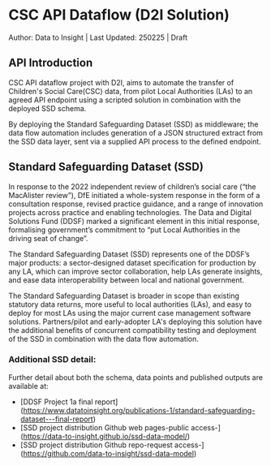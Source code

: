 # CSC API Dataflow (D2I Solution)
Author: Data to Insight | Last Updated: 250225 | Draft

## API Introduction
CSC API dataflow project with D2I, aims to automate the transfer of Children's Social Care(CSC) data, from pilot Local Authorities (LAs) to an agreed API endpoint using a scripted solution in combination with the deployed SSD schema. 

By deploying the Standard Safeguarding Dataset (SSD) as middleware; the data flow automation includes generation of a JSON structured extract from the SSD data layer, sent via a supplied API process to the defined endpoint.

## Standard Safeguarding Dataset (SSD)

In response to the 2022 independent review of children’s social care (“the MacAlister review”), DfE initiated a whole-system response in the form of a consultation response, revised practice guidance, and a range of innovation projects across practice and enabling technologies. The Data and Digital 
Solutions Fund (DDSF) marked a significant element in this initial response, formalising government’s commitment to “put Local Authorities in the driving seat of change”.

The Standard Safeguarding Dataset (SSD) represents one of the DDSF’s major products: a sector-designed dataset specification for production by any LA, which can improve sector collaboration, help LAs generate insights, and ease data interoperability between local and national government.

The Standard Safeguarding Dataset is broader in scope than existing statutory data returns, more useful to local authorities (LAs), and easy to deploy for most LAs using the major current case management software solutions. Partners/pilot and early-adopter LA's deploying this solution have the additional benefits of concurrent compatibility testing and deployment of the SSD in combination with the data flow automation. 

### Additional SSD detail:

Further detail about both the schema, data points and published outputs are available at: 

- [DDSF Project 1a final report] (https://www.datatoinsight.org/publications-1/standard-safeguarding-dataset---final-report) 
- [SSD project distribution Github web pages-public access-] (https://data-to-insight.github.io/ssd-data-model/)
- [SSD project distribution Github repo-request access-] (https://github.com/data-to-insight/ssd-data-model) 

<!-- For more details on the [JSON payload structure](payload_structure.md) -->
